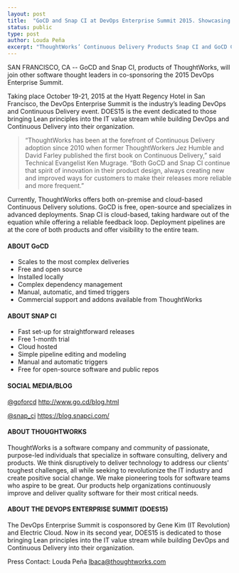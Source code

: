 ```yaml
---
layout: post
title:  "GoCD and Snap CI at DevOps Enterprise Summit 2015. Showcasing Innovation in Continuous Delivery."
status: public
type: post
author: Louda Peña
excerpt: "ThoughtWorks’ Continuous Delivery Products Snap CI and GoCD Come Together at the DevOps Enterprise Summit 2015 to Showcase Innovation in Continuous Delivery"
---
```


SAN FRANCISCO, CA -- GoCD and Snap CI, products of ThoughtWorks, will join other software thought leaders in co-sponsoring the 2015 DevOps Enterprise Summit.

Taking place October 19-21, 2015 at the Hyatt Regency Hotel in San Francisco, the DevOps Enterprise Summit is the industry’s leading
DevOps and Continuous Delivery event. DOES15 is the event dedicated to those bringing Lean principles into the IT value stream while building
DevOps and Continuous Delivery into their organization.

<blockquote>
“ThoughtWorks has been at the forefront of Continuous Delivery adoption since 2010 when former ThoughtWorkers Jez Humble and David
Farley published the first book on Continuous Delivery,” said Technical Evangelist Ken Mugrage. “Both GoCD and Snap CI continue that
spirit of innovation in their product design, always creating new and improved ways for customers to make their releases more reliable and
more frequent.”
</blockquote>

Currently, ThoughtWorks offers both on-premise and cloud-based Continuous Delivery solutions. GoCD is free, open-source and
specializes in advanced deployments. Snap CI is cloud-based, taking hardware out of the equation while offering a reliable feedback
loop. Deployment pipelines are at the core of both products and offer visibility to the entire team.

#### ABOUT GoCD

  * Scales to the most complex deliveries
  * Free and open source
  * Installed locally
  * Complex dependency management
  * Manual, automatic, and timed triggers
  * Commercial support and add­ons available from ThoughtWorks

#### ABOUT SNAP CI

  * Fast set-up for straightforward releases
  * Free 1-month trial
  * Cloud hosted
  * Simple pipeline editing and modeling
  * Manual and automatic triggers
  * Free for open-source software and public repos

#### SOCIAL MEDIA/BLOG

[@goforcd](https://twitter.com/goforcd) http://www.go.cd/blog.html

[@snap_ci](https://twitter.com/snap_ci) https://blog.snap­ci.com/

#### ABOUT THOUGHTWORKS

ThoughtWorks is a software company and community of passionate, purpose-led individuals that specialize in software consulting,
delivery and products. We think disruptively to deliver technology to address our clients’ toughest challenges, all while seeking to
revolutionize the IT industry and create positive social change. We make pioneering tools for software teams who aspire to be great. Our
products help organizations continuously improve and deliver quality software for their most critical needs.

#### ABOUT THE DEVOPS ENTERPRISE SUMMIT (DOES15)

The DevOps Enterprise Summit is co­sponsored by Gene Kim (IT Revolution) and Electric Cloud. Now in its second year, DOES15 is
dedicated to those bringing Lean principles into the IT value stream while building DevOps and Continuous Delivery into their organization.

Press Contact: Louda Peña lbaca@thoughtworks.com
